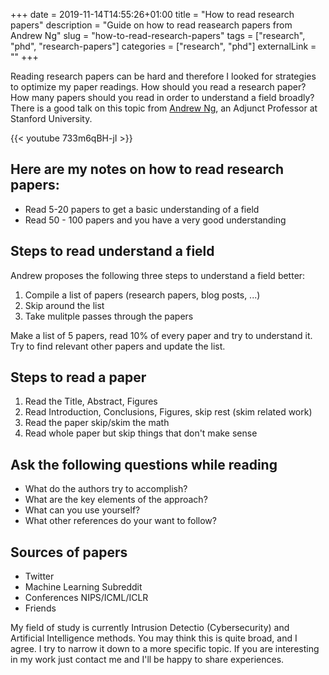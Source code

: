 +++ 
date = 2019-11-14T14:55:26+01:00
title = "How to read research papers"
description = "Guide on how to read reasearch papers from Andrew Ng"
slug = "how-to-read-research-papers" 
tags = ["research", "phd", "research-papers"]
categories = ["research", "phd"]
externalLink = ""
+++

Reading research papers can be hard and therefore I looked for strategies to optimize my paper readings. How should you read a research paper? How many papers should you read in order to understand a field broadly? There is a good talk on this topic from [Andrew Ng](https://en.wikipedia.org/wiki/Andrew_Ng), an Adjunct Professor at Stanford University. 

{{< youtube 733m6qBH-jI >}}

## Here are my notes on how to read research papers:

- Read 5-20 papers to get a basic understanding of a field
- Read 50 - 100 papers and you have a very good understanding

## Steps to read understand a field

Andrew proposes the following three steps to understand a field better:

1. Compile a list of papers (research papers, blog posts, ...)
2. Skip around the list
3. Take mulitple passes through the papers

Make a list of 5 papers, read 10% of every paper and try to understand it. Try to find relevant other papers and update the list.

## Steps to read a paper

1. Read the Title, Abstract, Figures
2. Read Introduction, Conclusions, Figures, skip rest (skim related work)
3. Read the paper skip/skim the math
4. Read whole paper but skip things that don't make sense

## Ask the following questions while reading
- What do the authors try to accomplish?
- What are the key elements of the approach?
- What can you use yourself?
- What other references do your want to follow?

## Sources of papers
- Twitter
- Machine Learning Subreddit
- Conferences NIPS/ICML/ICLR
- Friends

My field of study is currently Intrusion Detectio (Cybersecurity) and Artificial Intelligence methods. You may think this is quite broad, and I agree. I try to narrow it down to a more specific topic. If you are interesting in my work just contact me and I'll be happy to share experiences.